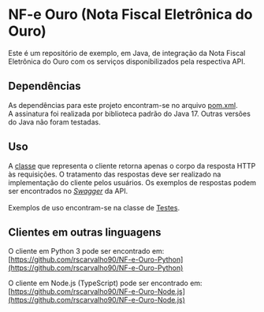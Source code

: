 # NF-e Ouro (Nota Fiscal Eletrônica do Ouro)

Este é um repositório de exemplo, em Java, de integração da Nota Fiscal Eletrônica do Ouro com os serviços disponibilizados pela respectiva API.

## Dependências

As dependências para este projeto encontram-se no arquivo [pom.xml](pom.xml). </br>
A assinatura foi realizada por biblioteca padrão do Java 17. Outras versões do Java não foram testadas.

## Uso

A [classe](src/main/java/gov/rfb/nfeouro/model/NotaOuroCliente.java) que representa o cliente retorna apenas o corpo da resposta HTTP às requisições.
O tratamento das respostas deve ser realizado na implementação do cliente pelos usuários.
Os exemplos de respostas podem ser encontrados no [*Swagger*](https://hom-nfoe.estaleiro.serpro.gov.br/API/swagger/index.html) da API.</br></br>
Exemplos de uso encontram-se na classe de [Testes](src/test/java/gov/rfb/Testes.java).

## Clientes em outras linguagens

O cliente em Python 3 pode ser encontrado em: </br>
[https://github.com/rscarvalho90/NF-e-Ouro-Python](https://github.com/rscarvalho90/NF-e-Ouro-Python)

O cliente em Node.js (TypeScript) pode ser encontrado em: </br>
[https://github.com/rscarvalho90/NF-e-Ouro-Node.js](https://github.com/rscarvalho90/NF-e-Ouro-Node.js)
